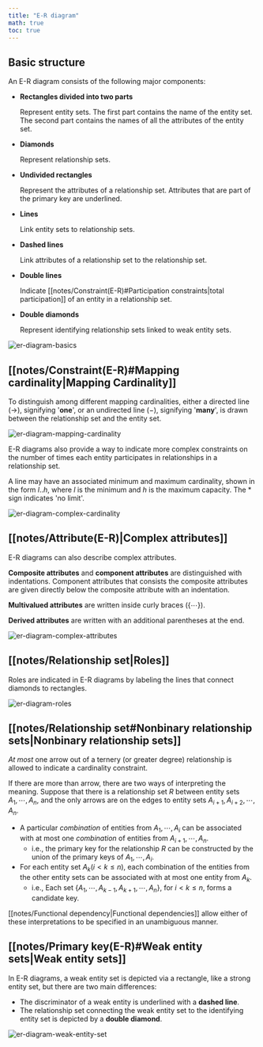 ```yaml
---
title: "E-R diagram"
math: true
toc: true
---
```


## Basic structure

An E-R diagram consists of the following major components:

- **Rectangles divided into two parts**

    Represent entity sets. The first part contains the name of the entity set. The second part contains the names of all the attributes of the entity set.

- **Diamonds**

    Represent relationship sets.

- **Undivided rectangles**

    Represent the attributes of a relationship set. Attributes that are part of the primary key are underlined.

- **Lines**
  
    Link entity sets to relationship sets.

- **Dashed lines**

    Link attributes of a relationship set to the relationship set.

- **Double lines**

    Indicate [[notes/Constraint(E-R)#Participation constraints|total participation]] of an entity in a relationship set.

- **Double diamonds**

    Represent identifying relationship sets linked to weak entity sets.

![er-diagram-basics](notes/images/er-diagram-basics.png)

## [[notes/Constraint(E-R)#Mapping cardinality|Mapping Cardinality]]

To distinguish among different mapping cardinalities, either a directed line $(\rightarrow)$, signifying '**one**', or an undirected line $(-)$, signifying '**many**', is drawn between the relationship set and the entity set.

![er-diagram-mapping-cardinality](notes/images/er-diagram-mapping-cardinality.png)

E-R diagrams also provide a way to indicate more complex constraints on the number of times each entity participates in relationships in a relationship set.

A line may have an associated minimum and maximum cardinality, shown in the form $l..h$, where $l$ is the minimum and $h$ is the maximum capacity. The $*$ sign indicates 'no limit'.

![er-diagram-complex-cardinality](notes/images/er-diagram-complex-cardinality.png)

## [[notes/Attribute(E-R)|Complex attributes]]

E-R diagrams can also describe complex attributes.

**Composite attributes** and **component attributes** are distinguished with indentations. Component attributes that consists the composite attributes are given directly below the composite attribute with an indentation.

**Multivalued attributes** are written inside curly braces $( \{ \cdots \} )$.

**Derived attributes** are written with an additional parentheses at the end.

![er-diagram-complex-attributes](notes/images/er-diagram-complex-attributes.png)

## [[notes/Relationship set|Roles]]

Roles are indicated in E-R diagrams by labeling the lines that connect diamonds to rectangles.

![er-diagram-roles](notes/images/er-diagram-roles.png)

## [[notes/Relationship set#Nonbinary relationship sets|Nonbinary relationship sets]]

_At most_ one arrow out of a ternery (or greater degree) relationship is allowed to indicate a cardinality constraint.

If there are more than arrow, there are two ways of interpreting the meaning. Suppose that there is a relationship set $R$ between entity sets $A_1, \cdots, A_n$, and the only arrows are on the edges to entity sets $A_{i+1}, A_{i+2}, \cdots, A_n$.
- A particular _combination_ of entities from $A_1, \cdots, A_i$ can be associated with at most one _combination_ of entities from $A_{i+1}, \cdots, A_n$.
  - i.e., the primary key for the relationship $R$ can be constructed by the union of the primary keys of $A_1, \cdots, A_i$.
- For each entity set $A_k (i < k \leq n)$, each combination of the entities from the other entity sets can be associated with at most one entity from $A_k$.
  - i.e., Each set $\{ A_1, \cdots, A_{k-1}, A_{k+1}, \cdots, A_n \}$, for $i < k \leq n$, forms a candidate key.

[[notes/Functional dependency|Functional dependencies]] allow either of these interpretations to be specified in an unambiguous manner.

## [[notes/Primary key(E-R)#Weak entity sets|Weak entity sets]]

In E-R diagrams, a weak entity set is depicted via a rectangle, like a strong entity set, but there are two main differences:
- The discriminator of a weak entity is underlined with a **dashed line**.
- The relationship set connecting the weak entity set to the identifying entity set is depicted by a **double diamond**.

![er-diagram-weak-entity-set](notes/images/er-diagram-weak-entity-set.png)